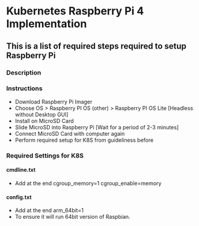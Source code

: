 # Kubernetes Raspberry Pi 4 Implementation

## This is a list of required steps required to setup Raspberry Pi

### Description



### Instructions

- Download Raspberry Pi Imager
- Choose OS > Raspberry PI OS (other) > Raspberry PI OS Lite [Headless without Desktop GUI]
- Install on MicroSD Card
- Slide MicroSD into Raspberry Pi [Wait for a period of 2-3 minutes]
- Connect MicroSD Card with computer again
- Perform required setup for K8S from guideliness before 


### Required Settings for K8S

#### cmdline.txt
- Add at the end   cgroup_memory=1 cgroup_enable=memory
#### config.txt
- Add at the end arm_64bit=1
- To ensure it will run 64bit version of Raspbian.




